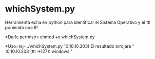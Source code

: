 # whichSystem.py
Herramienta echa en python para identificar el Sistema Operativo y el ttl poniendo una IP     

*Darle permiso= chmod +x whichSystem.py

*Uso=(ej- ./whichSystem.py 10.10.10.203) El resultado arrojara " 10,10.10.203 (ttl ->127): windows "
